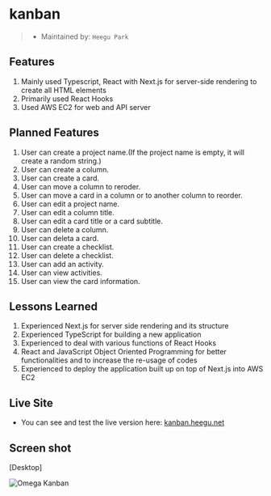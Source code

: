 # kanban

> - Maintained by: `Heegu Park`

## Features
1. Mainly used Typescript, React with Next.js for server-side rendering to create all HTML elements
2. Primarily used React Hooks
3. Used AWS EC2 for web and API server

## Planned Features
1. User can create a project name.(If the project name is empty, it will create a random string.)
2. User can create a column.
3. User can create a card.
4. User can move a column to reroder.
5. User can move a card in a column or to another column to reorder.
6. User can edit a project name.
7. User can edit a column title.
8. User can edit a card title or a card subtitle.
9. User can delete a column.
10. User can deleta a card.
11. User can create a checklist.
12. User can delete a checklist.
13. User can add an activity.
14. User can view activities.
15. User can view the card information.

## Lessons Learned
1. Experienced Next.js for server side rendering and its structure
2. Experienced TypeScript for building a new application
3. Experienced to deal with various functions of React Hooks
4. React and JavaScript Object Oriented Programming for better functionalities and to increase the re-usage of codes
5. Experienced to deploy the application built up on top of Next.js into AWS EC2

## Live Site
* You can see and test the live version here: <a href="https://kanban.heegu.net" target="blank">kanban.heegu.net</a>

## Screen shot
[Desktop]

![Omega Kanban](https://github.com/heegupark/omega-kanban/static/images/kanban-ss-001.gif)
